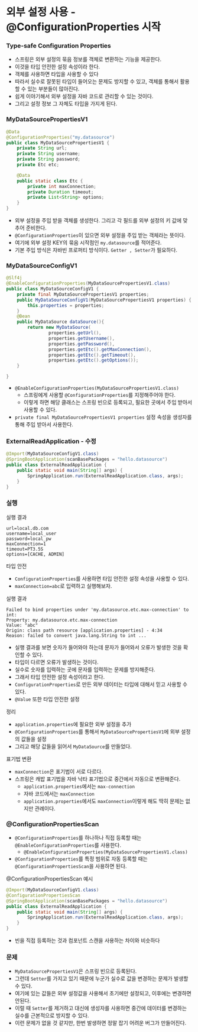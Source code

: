 # 외부 설정 사용 - @ConfigurationProperties 시작

### Type-safe Configuration Properties

- 스프링은 외부 설정의 묶음 정보를 객체로 변환하는 기능을 제공한다.
- 이것을 타입 안전한 설정 속성이라 한다.
- 객체를 사용하면 타입을 사용할 수 있다
- 따라서 실수로 잘못된 타입이 들어오는 문제도 방지할 수 있고, 객체를 통해서 활용할 수 있는 부분들이 많아진다. 
- 쉽게 이야기해서 외부 설정을 자바 코드로 관리할 수 있는 것이다.
- 그리고 설정 정보 그 자체도 타입을 가지게 된다.

### MyDataSourcePropertiesV1

```java
@Data
@ConfigurationProperties("my.datasource")
public class MyDataSourcePropertiesV1 {
    private String url;
    private String username;
    private String password;
    private Etc etc;

    @Data
    public static class Etc {
        private int maxConnection;
        private Duration timeout;
        private List<String> options;
    }
}
```
- 외부 설정을 주입 받을 객체를 생성한다. 그리고 각 필드를 외부 설정의 키 값에 맞추어 준비한다.
- ```@ConfigurationProperties```이 있으면 외부 설정을 주입 받는 객체라는 뜻이다.
- 여기에 외부 설정 KEY의 묶음 시작점인 ``my.datasource``를 적어준다.
- 기본 주입 방식은 자바빈 프로퍼티 방식이다. ``Getter , Setter``가 필요하다. 

### MyDataSourceConfigV1

```java
@Slf4j
@EnableConfigurationProperties(MyDataSourcePropertiesV1.class)
public class MyDataSourceConfigV1 {
    private final MyDataSourcePropertiesV1 properties;
    public MyDataSourceConfigV1(MyDataSourcePropertiesV1 properties) {
        this.properties = properties;
    }
    @Bean
    public MyDataSource dataSource(){
        return new MyDataSource(
                properties.getUrl(),
                properties.getUsername(),
                properties.getPassword(),
                properties.getEtc().getMaxConnection(),
                properties.getEtc().getTimeout(),
                properties.getEtc().getOptions());
    }

}
```
- ``@EnableConfigurationProperties(MyDataSourcePropertiesV1.class)``
  - 스프링에게 사용할 ```@ConfigurationProperties```를 지정해주어야 한다.
  - 이렇게 하면 해당 클래스는 스프링 빈으로 등록되고, 필요한 곳에서 주입 받아서 사용할 수 있다.
- ``private final MyDataSourcePropertiesV1 properties`` 설정 속성을 생성자를 통해 주입 받아서 사용한다.

### ExternalReadApplication - 수정

```java
@Import(MyDataSourceConfigV1.class)
@SpringBootApplication(scanBasePackages = "hello.datasource")
public class ExternalReadApplication {
    public static void main(String[] args) {
        SpringApplication.run(ExternalReadApplication.class, args);
    }
}
```

### 실행 

실행 결과
```text
url=local.db.com
username=local_user
password=local_pw
maxConnection=1
timeout=PT3.5S
options=[CACHE, ADMIN]
```

타입 안전
- ``ConfigurationProperties``를 사용하면 타입 안전한 설정 속성을 사용할 수 있다.
- ``maxConnection=abc``로 입력하고 실행해보자.

실행 결과
```text
Failed to bind properties under 'my.datasource.etc.max-connection' to int:
Property: my.datasource.etc.max-connection
Value: "abc"
Origin: class path resource [application.properties] - 4:34
Reason: failed to convert java.lang.String to int ...
```
- 실행 결과를 보면 숫자가 들어와야 하는데 문자가 들어와서 오류가 발생한 것을 확인할 수 있다.
- 타입이 다르면 오류가 발생하는 것이다.
- 실수로 숫자를 입력하는 곳에 문자를 입력하는 문제를 방지해준다.
- 그래서 타입 안전한 설정 속성이라고 한다.
- ``ConfigurationProperties``로 만든 외부 데이터는 타입에 대해서 믿고 사용할 수 있다.
- ```@Value``` 또한 타입 안전한 설정 

정리
- ``application.properties``에 필요한 외부 설정을 추가
- ```@ConfigurationProperties```를 통해서 ``MyDataSourcePropertiesV1``에 외부 설정의 값들을 설정
- 그리고 해당 값들을 읽어서 ``MyDataSource``를 만들었다. 

표기법 변환
- ``maxConnection``은 표기법이 서로 다르다. 
- 스프링은 캐밥 표기법을 자바 낙타 표기법으로 중간에서 자동으로 변환해준다.
  - ``application.properties``에서는 ``max-connection``
  - 자바 코드에서는 ``maxConnection``
  - ``application.properties``에서도 ``maxConnection``이렇게 해도 딱히 문제는 없지만 관례이다.

### @ConfigurationPropertiesScan

- ```@ConfigurationProperties```를 하나하나 직접 등록할 때는 ```@EnableConfigurationProperties```를 사용한다.
  - ``@EnableConfigurationProperties(MyDataSourcePropertiesV1.class)``
- ```@ConfigurationProperties```를 특정 범위로 자동 등록할 때는 ```@ConfigurationPropertiesScan```을 사용하면 된다.

@ConfigurationPropertiesScan 예시
```java
@Import(MyDataSourceConfigV1.class)
@ConfigurationPropertiesScan
@SpringBootApplication(scanBasePackages = "hello.datasource")
public class ExternalReadApplication {
    public static void main(String[] args) {
        SpringApplication.run(ExternalReadApplication.class, args);
    }
}
```
- 빈을 직접 등록하는 것과 컴포넌트 스캔을 사용하는 차이와 비슷하다

### 문제 

- ``MyDataSourcePropertiesV1``은 스프링 빈으로 등록된다. 
- 그런데 ``Setter``를 가지고 있기 때문에 누군가 실수로 값을 변경하는 문제가 발생할 수 있다.
- 여기에 있는 값들은 외부 설정값을 사용해서 초기에만 설정되고, 이후에는 변경하면 안된다. 
- 이럴 때 ``Setter``를 제거하고 대신에 생성자를 사용하면 중간에 데이터를 변경하는 실수를 근본적으로 방지할 수 있다.
- 이런 문제가 없을 것 같지만, 한번 발생하면 정말 잡기 어려운 버그가 만들어진다.

